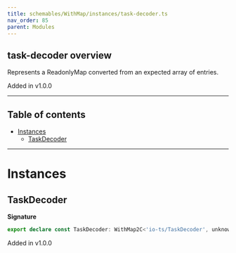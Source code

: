 ```yaml
---
title: schemables/WithMap/instances/task-decoder.ts
nav_order: 85
parent: Modules
---
```


## task-decoder overview

Represents a ReadonlyMap converted from an expected array of entries.

Added in v1.0.0

---

<h2 class="text-delta">Table of contents</h2>

- [Instances](#instances)
  - [TaskDecoder](#taskdecoder)

---

# Instances

## TaskDecoder

**Signature**

```ts
export declare const TaskDecoder: WithMap2C<'io-ts/TaskDecoder', unknown>
```

Added in v1.0.0
